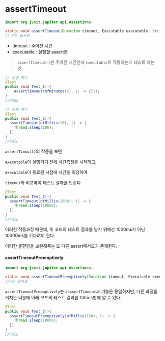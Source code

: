 # assertTimeout

```java
import org.junit.jupiter.api.Assertions;

static void assertTimeout(Duration timeout, Executable executable, String message?)
// ?는 옵셔널
```

- timeout : 주어진 시간
- executable : 실행할 assert문

> `assertTimeout()`은 주어진 시간안에 `executable`이 작동하는지 테스트 하는 것.

```java
// 성공 예시
@Test
public void Test_1(){
	assertTimeout(ofMinutes(2), () -> {}}); 
}
//PASS

// 실패 예시 
@Test
public void Test_2(){
  assertTimeout(ofMillis(10), () -> {
    Thread.sleep(100);
  });
}
//FAIL
```



`assertTimout()`의 작동을 보면

`executable`이 실행되기 전에 시간측정을 시작하고, 

`executable`이 종료된 시점에 시간을 측정하여

`timeout`와 비교하여 테스트 결과를 반환다.

```java
@Test
public void Test_2(){
  assertTimeout(ofMillis(1000), () -> {
    Thread.sleep(10000);
  });
}
//FAIL
```

이러한 작동과정 때문에, 위 코드의 테스트 결과를 알기 위해선 1000ms가 아닌 10000ms를 기다려야 한다.



이러한 불편함을 보완해주는 또 다른 assert메서드가 존재한다.

#### assertTimeoutPreemptively

```java
import org.junit.jupiter.api.Assertions;

static void assertTimeoutPreemptively(Duration timeout, Executable executable, String message?)
//?는 옵셔널  
```

`assertTimeoutPreemptively`는 `asssertTimeout`과 기능은 동일하지만, 다른 과정을 거치는 덕분에 아래 코드의 테스트 결과를 100ms만에 알 수 있다.

```java
@Test
public void Test_2(){
  assertTimeoutPreemptively(ofMillis(100), () -> {
    Thread.sleep(10000);
  });
}
//FAIL
```

